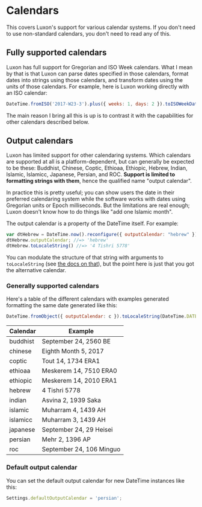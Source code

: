 # Calendars

This covers Luxon's support for various calendar systems. If you don't need to use non-standard calendars, you don't need to read any of this.

## Fully supported calendars

Luxon has full support for Gregorian and ISO Week calendars. What I mean by that is that Luxon can parse dates specified in those calendars, format dates into strings using those calendars, and transform dates using the units of those calendars. For example, here is Luxon working directly with an ISO calendar:

```js
DateTime.fromISO('2017-W23-3').plus({ weeks: 1, days: 2 }).toISOWeekDate(); //=>  '2017-W24-5'
```

The main reason I bring all this is up is to contrast it with the capabilities for other calendars described below.

## Output calendars

Luxon has limited support for other calendaring systems. Which calendars are supported at all is a platform-dependent, but can generally be expected to be these: Buddhist, Chinese, Coptic, Ethioaa, Ethiopic, Hebrew, Indian, Islamic, Islamicc, Japanese, Persian, and ROC. **Support is limited to formatting strings with them**, hence the qualified name "output calendar".

In practice this is pretty useful; you can show users the date in their preferred calendaring system while the software works with dates using Gregorian units or Epoch milliseconds. But the limitations are real enough; Luxon doesn't know how to do things like "add one Islamic month".

The output calendar is a property of the DateTime itself. For example:

```js
var dtHebrew = DateTime.now().reconfigure({ outputCalendar: "hebrew" });
dtHebrew.outputCalendar; //=> 'hebrew'
dtHebrew.toLocaleString() //=> '4 Tishri 5778'
```

You can modulate the structure of that string with arguments to `toLocaleString` (see [the docs on that](formatting.md?id=tolocalestring-strings-for-humans)), but the point here is just that you got the alternative calendar.

### Generally supported calendars

Here's a table of the different calendars with examples generated formatting the same date generated like this:

```js
DateTime.fromObject({ outputCalendar: c }).toLocaleString(DateTime.DATE_FULL);
```

| Calendar | Example                  |
| ---      | ---                      |
| buddhist | September 24, 2560 BE    |
| chinese  | Eighth Month 5, 2017     |
| coptic   | Tout 14, 1734 ERA1       |
| ethioaa  | Meskerem 14, 7510 ERA0   |
| ethiopic | Meskerem 14, 2010 ERA1   |
| hebrew   | 4 Tishri 5778            |
| indian   | Asvina 2, 1939 Saka      |
| islamic  | Muharram 4, 1439 AH      |
| islamicc | Muharram 3, 1439 AH      |
| japanese | September 24, 29 Heisei  |
| persian  | Mehr 2, 1396 AP          |
| roc      | September 24, 106 Minguo |


### Default output calendar

You can set the default output calendar for new DateTime instances like this:

```js
Settings.defaultOutputCalendar = 'persian';
```
